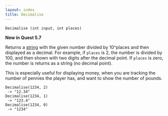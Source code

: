 ```yaml
---
layout: index
title: Decimalise
---
```


    Decimalise (int input, int places)

**New in Quest 5.7**
    
Returns a [string](../../types/string.html) with the given number divided by 10^places and then displayed as a decimal. For example, if `places` is 2, the number is divided by 100, and then shown with two digits after the decimal point. If `places` is zero, the number is returns as a string (no decimal point).

This is especially useful for displaying money, when you are tracking the number of pennies the player has, and want to show the number of pounds.


```
Decimalise(1234, 2)
 -> "12.34"
Decimalise(1234, 1)
 -> "123.4"
Decimalise(1234, 0)
 -> "1234"
```
